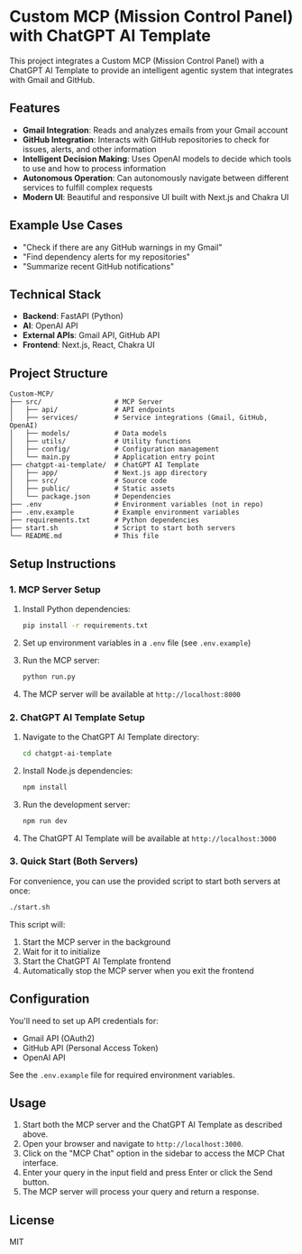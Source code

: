 # Custom MCP (Mission Control Panel) with ChatGPT AI Template

This project integrates a Custom MCP (Mission Control Panel) with a ChatGPT AI Template to provide an intelligent agentic system that integrates with Gmail and GitHub.

## Features

- **Gmail Integration**: Reads and analyzes emails from your Gmail account
- **GitHub Integration**: Interacts with GitHub repositories to check for issues, alerts, and other information
- **Intelligent Decision Making**: Uses OpenAI models to decide which tools to use and how to process information
- **Autonomous Operation**: Can autonomously navigate between different services to fulfill complex requests
- **Modern UI**: Beautiful and responsive UI built with Next.js and Chakra UI

## Example Use Cases

- "Check if there are any GitHub warnings in my Gmail"
- "Find dependency alerts for my repositories"
- "Summarize recent GitHub notifications"

## Technical Stack

- **Backend**: FastAPI (Python)
- **AI**: OpenAI API
- **External APIs**: Gmail API, GitHub API
- **Frontend**: Next.js, React, Chakra UI

## Project Structure

```
Custom-MCP/
├── src/                  # MCP Server
│   ├── api/              # API endpoints
│   ├── services/         # Service integrations (Gmail, GitHub, OpenAI)
│   ├── models/           # Data models
│   ├── utils/            # Utility functions
│   ├── config/           # Configuration management
│   └── main.py           # Application entry point
├── chatgpt-ai-template/  # ChatGPT AI Template
│   ├── app/              # Next.js app directory
│   ├── src/              # Source code
│   ├── public/           # Static assets
│   └── package.json      # Dependencies
├── .env                  # Environment variables (not in repo)
├── .env.example          # Example environment variables
├── requirements.txt      # Python dependencies
├── start.sh              # Script to start both servers
└── README.md             # This file
```

## Setup Instructions

### 1. MCP Server Setup

1. Install Python dependencies:
   ```bash
   pip install -r requirements.txt
   ```

2. Set up environment variables in a `.env` file (see `.env.example`)

3. Run the MCP server:
   ```bash
   python run.py
   ```

4. The MCP server will be available at `http://localhost:8000`

### 2. ChatGPT AI Template Setup

1. Navigate to the ChatGPT AI Template directory:
   ```bash
   cd chatgpt-ai-template
   ```

2. Install Node.js dependencies:
   ```bash
   npm install
   ```

3. Run the development server:
   ```bash
   npm run dev
   ```

4. The ChatGPT AI Template will be available at `http://localhost:3000`

### 3. Quick Start (Both Servers)

For convenience, you can use the provided script to start both servers at once:

```bash
./start.sh
```

This script will:
1. Start the MCP server in the background
2. Wait for it to initialize
3. Start the ChatGPT AI Template frontend
4. Automatically stop the MCP server when you exit the frontend

## Configuration

You'll need to set up API credentials for:
- Gmail API (OAuth2)
- GitHub API (Personal Access Token)
- OpenAI API

See the `.env.example` file for required environment variables.

## Usage

1. Start both the MCP server and the ChatGPT AI Template as described above.
2. Open your browser and navigate to `http://localhost:3000`.
3. Click on the "MCP Chat" option in the sidebar to access the MCP Chat interface.
4. Enter your query in the input field and press Enter or click the Send button.
5. The MCP server will process your query and return a response.

## License

MIT 